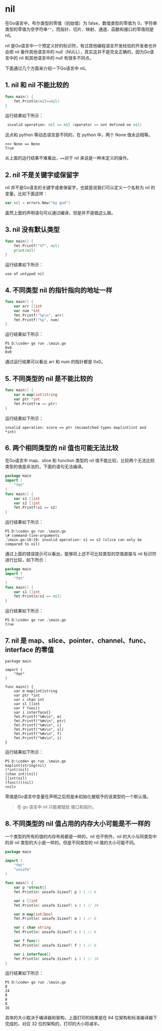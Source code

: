 # nil

在Go语言中，布尔类型的零值（初始值）为 false，数值类型的零值为 0，字符串类型的零值为空字符串`""`，而指针、切片、映射、通道、函数和接口的零值则是 nil。

nil 是Go语言中一个预定义好的标识符，有过其他编程语言开发经验的开发者也许会把 nil 看作其他语言中的 null（NULL），其实这并不是完全正确的，因为Go语言中的 nil 和其他语言中的 null 有很多不同点。

下面通过几个方面来介绍一下Go语言中 nil。

## 1. nil 和 nil 不能比较的

```go
func main() {
    fmt.Println(nil==nil)
}
```

运行结果如下所示：

```go
 invalid operation: nil == nil (operator == not defined on nil)
```

这点和 python 等动态语言是不同的，在 python 中，两个 None 值永远相等。

```
>>> None == None
True
```

从上面的运行结果不难看出，`==`对于 nil 来说是一种未定义的操作。

## 2. nil 不是关键字或保留字

nil 并不是Go语言的关键字或者保留字，也就是说我们可以定义一个名称为 nil 的变量，比如下面这样：

```go
var nil = errors.New("my god")
```

虽然上面的声明语句可以通过编译，但是并不提倡这么做。

## 3. nil 没有默认类型

```go
func main() {
    fmt.Printf("%T", nil)
    print(nil)
}
```

运行结果如下所示：

```
use of untyped nil
```

## 4. 不同类型 nil 的指针指向的地址一样

```go
func main() {
    var arr []int
    var num *int
    fmt.Printf("%p\n", arr)
    fmt.Printf("%p", num)
}
```

运行结果如下所示：

```
PS D:\code> go run .\main.go
0x0
0x0
```

通过运行结果可以看出 arr 和 num 的指针都是 0x0。

## 5. 不同类型的 nil 是不能比较的

```go
func main() {
    var m map[int]string
    var ptr *int
    fmt.Printf(m == ptr)
}
```

运行结果如下所示：

```
invalid operation: score == ptr (mismatched types map[int]int and *int)
```

## 6. 两个相同类型的 nil 值也可能无法比较

在Go语言中 map、slice 和 function 类型的 nil 值不能比较，比较两个无法比较类型的值是非法的，下面的语句无法编译。

```go
package main
import (
    "fmt"
)
func main() {
    var s1 []int
    var s2 []int
    fmt.Printf(s1 == s2)
}
```

运行结果如下所示：

```
PS D:\code> go run .\main.go
\# command-line-arguments
.\main.go:10:19: invalid operation: s1 == s2 (slice can only be compared to nil)
```

通过上面的错误提示可以看出，能够将上述不可比较类型的空值直接与 nil 标识符进行比较，如下所示：

```go
package main
import (
    "fmt"
)
func main() {
    var s1 []int
    fmt.Println(s1 == nil)
}
```

运行结果如下所示：

```
PS D:\code> go run .\main.go
true
```



## 7. nil 是 map、slice、pointer、channel、func、interface 的零值

```
package main

import (
    "fmt"
)

func main() {
    var m map[int]string
    var ptr *int
    var c chan int
    var sl []int
    var f func()
    var i interface{}
    fmt.Printf("%#v\n", m)
    fmt.Printf("%#v\n", ptr)
    fmt.Printf("%#v\n", c)
    fmt.Printf("%#v\n", sl)
    fmt.Printf("%#v\n", f)
    fmt.Printf("%#v\n", i)
}
```

运行结果如下所示：

```
PS D:\code> go run .\main.go
map[int]string(nil)
(*int)(nil)
(chan int)(nil)
[]int(nil)
(func())(nil)
<nil>
```

零值是Go语言中变量在声明之后但是未初始化被赋予的该类型的一个默认值。

> 在 go 语言中 nil 只能被赋给 接口和指针。

## 8. 不同类型的 nil 值占用的内存大小可能是不一样的

一个类型的所有的值的内存布局都是一样的，nil 也不例外，nil 的大小与同类型中的非 nil 类型的大小是一样的。但是不同类型的 nil 值的大小可能不同。

```go
package main

import (
    "fmt"
    "unsafe"
)

func main() {
    var p *struct{}
    fmt.Println( unsafe.Sizeof( p ) ) // 8

    var s []int
    fmt.Println( unsafe.Sizeof( s ) ) // 24

    var m map[int]bool
    fmt.Println( unsafe.Sizeof( m ) ) // 8

    var c chan string
    fmt.Println( unsafe.Sizeof( c ) ) // 8

    var f func()
    fmt.Println( unsafe.Sizeof( f ) ) // 8

    var i interface{}
    fmt.Println( unsafe.Sizeof( i ) ) // 16
}
```

运行结果如下所示：

```
PS D:\code> go run .\main.go
8
24
8
8
8
16
```

具体的大小取决于编译器和架构，上面打印的结果是在 64 位架构和标准编译器下完成的，对应 32 位的架构的，打印的大小将减半。